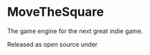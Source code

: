 MoveTheSquare
=============

The game engine for the next great indie game.

Released as open source under